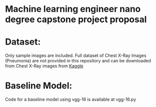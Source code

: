 # Machine learning engineer nano degree capstone project proposal

# Dataset:

Only sample images are included. Full dataset of Chest X-Ray Images (Pneumonia) are not provided in this repository 
and can be downloaded from Chest X-Ray images from [Kaggle](https://www.kaggle.com/paultimothymooney/chest-xray-pneumonia)

# Baseline Model:

Code for a baseline model using vgg-16 is available at vgg-16.py
